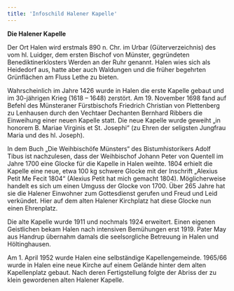 ```yaml
---
title: 'Infoschild Halener Kapelle'
---
```


**Die Halener Kapelle**

Der Ort Halen wird erstmals 890 n. Chr. im Urbar (Güterverzeichnis) des vom hl. Luidger, dem ersten Bischof von Münster, gegründeten Benediktinerklosters Werden an der Ruhr genannt. Halen wies sich als Heidedorf aus, hatte aber auch Waldungen und die früher begehrten Grünflächen am Fluss Lethe zu bieten.

Wahrscheinlich im Jahre 1426 wurde in Halen die erste Kapelle gebaut und im 30-jährigen Krieg (1618 – 1648) zerstört. Am 19. November 1698 fand auf Befehl des Münsteraner Fürstbischofs Friedrich Christian von Plettenberg zu Lenhausen durch den Vechtaer Dechanten Bernhard Ribbers die Einweihung einer neuen Kapelle statt. Die neue Kapelle wurde geweiht „in honorem B. Mariae Virginis et St. Josephi“ (zu Ehren der seligsten Jungfrau Maria und des hl. Joseph).

In dem Buch „Die Weihbischöfe Münsters“ des Bistumhistorikers Adolf Tibus ist nachzulesen, dass der Weihbischof Johann Peter von Quentell im Jahre 1700 eine Glocke für die Kapelle in Halen weihte. 1804 erhielt die Kapelle eine neue, etwa 100 kg schwere Glocke mit der Inschrift „Alexius Petit Me Fecit 1804“ (Alexius Petit hat mich gemacht 1804). Möglicherweise handelt es sich um einen Umguss der Glocke von 1700. Über 265 Jahre hat sie die Halener Einwohner zum Gottesdienst gerufen und Freud und Leid verkündet. Hier auf dem alten Halener Kirchplatz hat diese Glocke nun einen Ehrenplatz.

Die alte Kapelle wurde 1911 und nochmals 1924 erweitert. Einen eigenen Geistlichen bekam Halen nach intensiven Bemühungen erst 1919. Pater May aus Handrup übernahm damals die seelsorgliche Betreuung in Halen und Höltinghausen.

Am 1. April 1952 wurde Halen eine selbständige Kapellengemeinde. 1965/66 wurde in Halen eine neue Kirche auf einem Gelände hinter dem alten Kapellenplatz gebaut. Nach deren Fertigstellung folgte der Abriss der zu klein gewordenen alten Halener Kapelle.